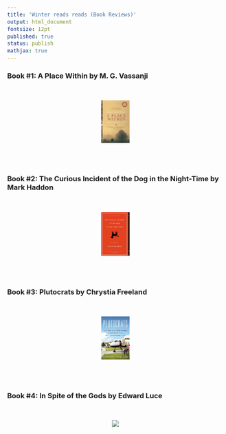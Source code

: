 ```yaml
---
title: 'Winter reads reads (Book Reviews)'
output: html_document
fontsize: 12pt
published: true
status: publish
mathjax: true
---
```


### Book #1: A Place Within by M. G. Vassanji

<br>
<p align="center"><img src="/figures/place_within.jpg" width="13%"></p>
<br>


<br>

### Book #2: The Curious Incident of the Dog in the Night-Time by Mark Haddon

<br>
<p align="center"><img src="/figures/curious_incident.jpg" width="13%"></p>
<br>

<br>

### Book #3: Plutocrats by Chrystia Freeland

<br>
<p align="center"><img src="/figures/plutocrats.jpg" width="13%"></p>
<br>

<br>

### Book #4: In Spite of the Gods by Edward Luce

<br>
<p align="center"><img src="/figures/.jpg" width="13%"></p>
<br>

<br>